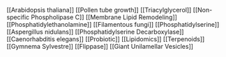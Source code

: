[[Arabidopsis thaliana]]
[[Pollen tube growth]]
[[Triacylglycerol]]
[[Non-specific Phospholipase C]]
[[Membrane Lipid Remodeling]]
[[Phosphatidylethanolamine]]
[[Filamentous fungi]]
[[Phosphatidylserine]]
[[Aspergillus nidulans]]
[[Phosphatidylserine Decarboxylase]]
[[Caenorhabditis elegans]]
[[Probiotic]]
[[Lipidomics]]
[[Terpenoids]]
[[Gymnema Sylvestre]]
[[Flippase]]
[[Giant Unilamellar Vesicles]]

